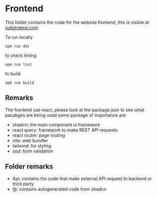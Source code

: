 # Frontend

This folder contains the code for the website frontend, this is visible at [substrateai.com](http://substrateai.com) 

To run locally
```
npm run dev
```

to check linting
```
npm run lint
```

to build 
```
npm run build
```

## Remarks
The frontend use react, please look at the package.json to see what pacakges are being used
some package of importance are:
- shadcn: the main component ui framework
- react query: framework to make REST API requests  
- react router: page routing
- vite: web bundler
- tailwind: for styling
- zod: form validation

## Folder remarks
- Api: contains the code that make external API request to backend or third party
- @: contains autogenerated code from shadcn
